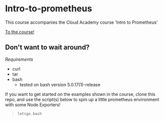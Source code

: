 # Intro-to-prometheus

This course accompanies the Cloud Academy course 'Intro to Prometheus'

[To the course!](https://www.example.com)

## Don't want to wait around? 

*Requirements*
- curl
- tar
- bash 
  - tested on bash version 5.0.17(1)-release

If you want to get started on the examples shown in the course, clone this repo, and use the script(s) below to spin up a little prometheus environment with some Node Exporters!


>`letsgo.bash`